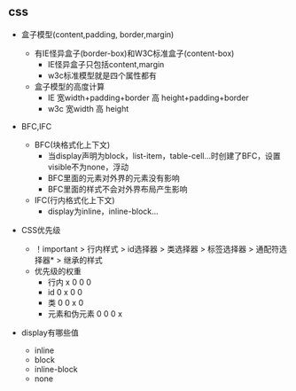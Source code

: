 ## css

- 盒子模型(content,padding, border,margin)
  - 有IE怪异盒子(border-box)和W3C标准盒子(content-box)
    - IE怪异盒子只包括content,margin
    - w3c标准模型就是四个属性都有
  - 盒子模型的高度计算
    - IE 宽width+padding+border 高 height+padding+border
    - w3c 宽width 高 height
- BFC,IFC
  - BFC(块格式化上下文)
    - 当display声明为block，list-item，table-cell...时创建了BFC，设置visible不为none，浮动
    - BFC里面的元素对外界的元素没有影响
    - BFC里面的样式不会对外界布局产生影响
  - IFC(行内格式化上下文)
    - display为inline，inline-block...
- CSS优先级

  - ！important > 行内样式 > id选择器 > 类选择器 > 标签选择器 >  通配符选择器* > 继承的样式
  - 优先级的权重
    - 行内 x 0 0 0 
    - id 0 x 0 0
    - 类 0 0 x 0
    - 元素和伪元素 0 0 0 x

- display有哪些值
  - inline
  - block
  - inline-block
  - none